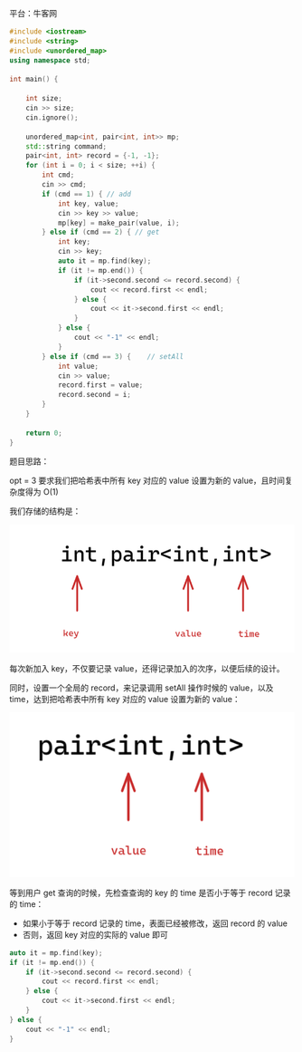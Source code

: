 平台：牛客网

```c++
#include <iostream>
#include <string>
#include <unordered_map>
using namespace std;

int main() {

	int size;
	cin >> size;
	cin.ignore();

	unordered_map<int, pair<int, int>> mp;
	std::string command;
	pair<int, int> record = {-1, -1};
	for (int i = 0; i < size; ++i) {
		int cmd;
		cin >> cmd;
		if (cmd == 1) { // add
			int key, value;
			cin >> key >> value;
			mp[key] = make_pair(value, i);
		} else if (cmd == 2) { // get
			int key;
			cin >> key;
			auto it = mp.find(key);
			if (it != mp.end()) {
				if (it->second.second <= record.second) {
					cout << record.first << endl;
				} else {
					cout << it->second.first << endl;
				}
			} else {
				cout << "-1" << endl;
			}
		} else if (cmd == 3) {    // setAll
			int value;
			cin >> value;
			record.first = value;
			record.second = i;
		}
	}

	return 0;
}
```

题目思路：

opt = 3 要求我们把哈希表中所有 key 对应的 value 设置为新的 value，且时间复杂度得为 O(1)

我们存储的结构是：

![image-20250503145515124](images/image-20250503145515124.png)

每次新加入 key，不仅要记录 value，还得记录加入的次序，以便后续的设计。

同时，设置一个全局的 record，来记录调用 setAll 操作时候的 value，以及 time，达到把哈希表中所有 key 对应的 value 设置为新的 value：

![image-20250503145830229](images/image-20250503145830229.png)

等到用户 get 查询的时候，先检查查询的 key 的 time 是否小于等于 record 记录的 time：

- 如果小于等于 record 记录的 time，表面已经被修改，返回 record 的 value
- 否则，返回 key 对应的实际的 value 即可

```c++
auto it = mp.find(key);
if (it != mp.end()) {
	if (it->second.second <= record.second) {
		cout << record.first << endl;
	} else {
		cout << it->second.first << endl;
	}
} else {
	cout << "-1" << endl;
}
```

